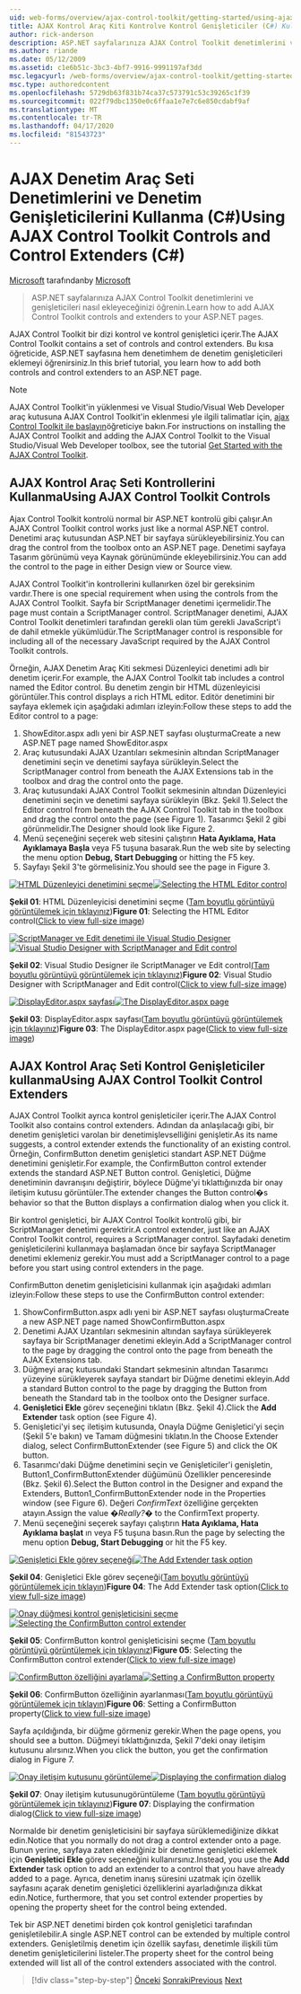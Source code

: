 ```yaml
---
uid: web-forms/overview/ajax-control-toolkit/getting-started/using-ajax-control-toolkit-controls-and-control-extenders-cs
title: AJAX Kontrol Araç Kiti Kontrolve Kontrol Genişleticiler (C#) Kullanma | Microsoft Dokümanlar
author: rick-anderson
description: ASP.NET sayfalarınıza AJAX Control Toolkit denetimlerini ve genişleticileri nasıl ekleyeceğinizi öğrenin.
ms.author: riande
ms.date: 05/12/2009
ms.assetid: c1e6b51c-3bc3-4bf7-9916-9991197af3dd
msc.legacyurl: /web-forms/overview/ajax-control-toolkit/getting-started/using-ajax-control-toolkit-controls-and-control-extenders-cs
msc.type: authoredcontent
ms.openlocfilehash: 5729db63f831b74ca37c573791c53c39265c1f39
ms.sourcegitcommit: 022f79dbc1350e0c6ffaa1e7e7c6e850cdabf9af
ms.translationtype: MT
ms.contentlocale: tr-TR
ms.lasthandoff: 04/17/2020
ms.locfileid: "81543723"
---
```

# <a name="using-ajax-control-toolkit-controls-and-control-extenders-c"></a><span data-ttu-id="3e140-103">AJAX Denetim Araç Seti Denetimlerini ve Denetim Genişleticilerini Kullanma (C#)</span><span class="sxs-lookup"><span data-stu-id="3e140-103">Using AJAX Control Toolkit Controls and Control Extenders (C#)</span></span>

<span data-ttu-id="3e140-104">[Microsoft](https://github.com/microsoft) tarafından</span><span class="sxs-lookup"><span data-stu-id="3e140-104">by [Microsoft](https://github.com/microsoft)</span></span>

> <span data-ttu-id="3e140-105">ASP.NET sayfalarınıza AJAX Control Toolkit denetimlerini ve genişleticileri nasıl ekleyeceğinizi öğrenin.</span><span class="sxs-lookup"><span data-stu-id="3e140-105">Learn how to add AJAX Control Toolkit controls and extenders to your ASP.NET pages.</span></span>

<span data-ttu-id="3e140-106">AJAX Control Toolkit bir dizi kontrol ve kontrol genişletici içerir.</span><span class="sxs-lookup"><span data-stu-id="3e140-106">The AJAX Control Toolkit contains a set of controls and control extenders.</span></span> <span data-ttu-id="3e140-107">Bu kısa öğreticide, ASP.NET sayfasına hem denetimhem de denetim genişleticileri eklemeyi öğrenirsiniz.</span><span class="sxs-lookup"><span data-stu-id="3e140-107">In this brief tutorial, you learn how to add both controls and control extenders to an ASP.NET page.</span></span>

> [!NOTE] 
> 
> <span data-ttu-id="3e140-108">AJAX Control Toolkit'in yüklenmesi ve Visual Studio/Visual Web Developer araç kutusuna AJAX Control Toolkit'in eklenmesi yle ilgili talimatlar için, [ajax Control Toolkit ile başlayın](get-started-with-the-ajax-control-toolkit-cs.md)öğreticiye bakın.</span><span class="sxs-lookup"><span data-stu-id="3e140-108">For instructions on installing the AJAX Control Toolkit and adding the AJAX Control Toolkit to the Visual Studio/Visual Web Developer toolbox, see the tutorial [Get Started with the AJAX Control Toolkit](get-started-with-the-ajax-control-toolkit-cs.md).</span></span>

## <a name="using-ajax-control-toolkit-controls"></a><span data-ttu-id="3e140-109">AJAX Kontrol Araç Seti Kontrollerini Kullanma</span><span class="sxs-lookup"><span data-stu-id="3e140-109">Using AJAX Control Toolkit Controls</span></span>

<span data-ttu-id="3e140-110">Ajax Control Toolkit kontrolü normal bir ASP.NET kontrolü gibi çalışır.</span><span class="sxs-lookup"><span data-stu-id="3e140-110">An AJAX Control Toolkit control works just like a normal ASP.NET control.</span></span> <span data-ttu-id="3e140-111">Denetimi araç kutusundan ASP.NET bir sayfaya sürükleyebilirsiniz.</span><span class="sxs-lookup"><span data-stu-id="3e140-111">You can drag the control from the toolbox onto an ASP.NET page.</span></span> <span data-ttu-id="3e140-112">Denetimi sayfaya Tasarım görünümü veya Kaynak görünümünde ekleyebilirsiniz.</span><span class="sxs-lookup"><span data-stu-id="3e140-112">You can add the control to the page in either Design view or Source view.</span></span>

<span data-ttu-id="3e140-113">AJAX Control Toolkit'in kontrollerini kullanırken özel bir gereksinim vardır.</span><span class="sxs-lookup"><span data-stu-id="3e140-113">There is one special requirement when using the controls from the AJAX Control Toolkit.</span></span> <span data-ttu-id="3e140-114">Sayfa bir ScriptManager denetimi içermelidir.</span><span class="sxs-lookup"><span data-stu-id="3e140-114">The page must contain a ScriptManager control.</span></span> <span data-ttu-id="3e140-115">ScriptManager denetimi, AJAX Control Toolkit denetimleri tarafından gerekli olan tüm gerekli JavaScript'i de dahil etmekle yükümlüdür.</span><span class="sxs-lookup"><span data-stu-id="3e140-115">The ScriptManager control is responsible for including all of the necessary JavaScript required by the AJAX Control Toolkit controls.</span></span>

<span data-ttu-id="3e140-116">Örneğin, AJAX Denetim Araç Kiti sekmesi Düzenleyici denetimi adlı bir denetim içerir.</span><span class="sxs-lookup"><span data-stu-id="3e140-116">For example, the AJAX Control Toolkit tab includes a control named the Editor control.</span></span> <span data-ttu-id="3e140-117">Bu denetim zengin bir HTML düzenleyicisi görüntüler.</span><span class="sxs-lookup"><span data-stu-id="3e140-117">This control displays a rich HTML editor.</span></span> <span data-ttu-id="3e140-118">Editör denetimini bir sayfaya eklemek için aşağıdaki adımları izleyin:</span><span class="sxs-lookup"><span data-stu-id="3e140-118">Follow these steps to add the Editor control to a page:</span></span>

1. <span data-ttu-id="3e140-119">ShowEditor.aspx adlı yeni bir ASP.NET sayfası oluşturma</span><span class="sxs-lookup"><span data-stu-id="3e140-119">Create a new ASP.NET page named ShowEditor.aspx</span></span>
2. <span data-ttu-id="3e140-120">Araç kutusundaki AJAX Uzantıları sekmesinin altından ScriptManager denetimini seçin ve denetimi sayfaya sürükleyin.</span><span class="sxs-lookup"><span data-stu-id="3e140-120">Select the ScriptManager control from beneath the AJAX Extensions tab in the toolbox and drag the control onto the page.</span></span>
3. <span data-ttu-id="3e140-121">Araç kutusundaki AJAX Control Toolkit sekmesinin altından Düzenleyici denetimini seçin ve denetimi sayfaya sürükleyin (Bkz. Şekil 1).</span><span class="sxs-lookup"><span data-stu-id="3e140-121">Select the Editor control from beneath the AJAX Control Toolkit tab in the toolbox and drag the control onto the page (see Figure 1).</span></span> <span data-ttu-id="3e140-122">Tasarımcı Şekil 2 gibi görünmelidir.</span><span class="sxs-lookup"><span data-stu-id="3e140-122">The Designer should look like Figure 2.</span></span>
4. <span data-ttu-id="3e140-123">Menü seçeneğini seçerek web sitesini çalıştırın **Hata Ayıklama, Hata Ayıklamaya Başla** veya F5 tuşuna basarak.</span><span class="sxs-lookup"><span data-stu-id="3e140-123">Run the web site by selecting the menu option **Debug, Start Debugging** or hitting the F5 key.</span></span>
5. <span data-ttu-id="3e140-124">Sayfayı Şekil 3'te görmelisiniz.</span><span class="sxs-lookup"><span data-stu-id="3e140-124">You should see the page in Figure 3.</span></span>

<span data-ttu-id="3e140-125">[![HTML Düzenleyici denetimini seçme](using-ajax-control-toolkit-controls-and-control-extenders-cs/_static/image1.jpg)](using-ajax-control-toolkit-controls-and-control-extenders-cs/_static/image1.png)</span><span class="sxs-lookup"><span data-stu-id="3e140-125">[![Selecting the HTML Editor control](using-ajax-control-toolkit-controls-and-control-extenders-cs/_static/image1.jpg)](using-ajax-control-toolkit-controls-and-control-extenders-cs/_static/image1.png)</span></span>

<span data-ttu-id="3e140-126">**Şekil 01**: HTML Düzenleyicisi denetimini seçme ([Tam boyutlu görüntüyü görüntülemek için tıklayınız](using-ajax-control-toolkit-controls-and-control-extenders-cs/_static/image2.png))</span><span class="sxs-lookup"><span data-stu-id="3e140-126">**Figure 01**: Selecting the HTML Editor control([Click to view full-size image](using-ajax-control-toolkit-controls-and-control-extenders-cs/_static/image2.png))</span></span>

<span data-ttu-id="3e140-127">[![ScriptManager ve Edit denetimi ile Visual Studio Designer](using-ajax-control-toolkit-controls-and-control-extenders-cs/_static/image2.jpg)](using-ajax-control-toolkit-controls-and-control-extenders-cs/_static/image3.png)</span><span class="sxs-lookup"><span data-stu-id="3e140-127">[![Visual Studio Designer with ScriptManager and Edit control](using-ajax-control-toolkit-controls-and-control-extenders-cs/_static/image2.jpg)](using-ajax-control-toolkit-controls-and-control-extenders-cs/_static/image3.png)</span></span>

<span data-ttu-id="3e140-128">**Şekil 02**: Visual Studio Designer ile ScriptManager ve Edit control[(Tam boyutlu görüntüyü görüntülemek için tıklayınız)](using-ajax-control-toolkit-controls-and-control-extenders-cs/_static/image4.png)</span><span class="sxs-lookup"><span data-stu-id="3e140-128">**Figure 02**: Visual Studio Designer with ScriptManager and Edit control([Click to view full-size image](using-ajax-control-toolkit-controls-and-control-extenders-cs/_static/image4.png))</span></span>

<span data-ttu-id="3e140-129">[![DisplayEditor.aspx sayfası](using-ajax-control-toolkit-controls-and-control-extenders-cs/_static/image3.jpg)](using-ajax-control-toolkit-controls-and-control-extenders-cs/_static/image5.png)</span><span class="sxs-lookup"><span data-stu-id="3e140-129">[![The DisplayEditor.aspx page](using-ajax-control-toolkit-controls-and-control-extenders-cs/_static/image3.jpg)](using-ajax-control-toolkit-controls-and-control-extenders-cs/_static/image5.png)</span></span>

<span data-ttu-id="3e140-130">**Şekil 03**: DisplayEditor.aspx sayfası([Tam boyutlu görüntüyü görüntülemek için tıklayınız](using-ajax-control-toolkit-controls-and-control-extenders-cs/_static/image6.png))</span><span class="sxs-lookup"><span data-stu-id="3e140-130">**Figure 03**: The DisplayEditor.aspx page([Click to view full-size image](using-ajax-control-toolkit-controls-and-control-extenders-cs/_static/image6.png))</span></span>

## <a name="using-ajax-control-toolkit-control-extenders"></a><span data-ttu-id="3e140-131">AJAX Kontrol Araç Seti Kontrol Genişleticiler kullanma</span><span class="sxs-lookup"><span data-stu-id="3e140-131">Using AJAX Control Toolkit Control Extenders</span></span>

<span data-ttu-id="3e140-132">AJAX Control Toolkit ayrıca kontrol genişleticiler içerir.</span><span class="sxs-lookup"><span data-stu-id="3e140-132">The AJAX Control Toolkit also contains control extenders.</span></span> <span data-ttu-id="3e140-133">Adından da anlaşılacağı gibi, bir denetim genişletici varolan bir denetimişlevselliğini genişletir.</span><span class="sxs-lookup"><span data-stu-id="3e140-133">As its name suggests, a control extender extends the functionality of an existing control.</span></span> <span data-ttu-id="3e140-134">Örneğin, ConfirmButton denetim genişletici standart ASP.NET Düğme denetimini genişletir.</span><span class="sxs-lookup"><span data-stu-id="3e140-134">For example, the ConfirmButton control extender extends the standard ASP.NET Button control.</span></span> <span data-ttu-id="3e140-135">Genişletici, Düğme denetiminin davranışını değiştirir, böylece Düğme'yi tıklattığınızda bir onay iletişim kutusu görüntüler.</span><span class="sxs-lookup"><span data-stu-id="3e140-135">The extender changes the Button control�s behavior so that the Button displays a confirmation dialog when you click it.</span></span>

<span data-ttu-id="3e140-136">Bir kontrol genişletici, bir AJAX Control Toolkit kontrolü gibi, bir ScriptManager denetimi gerektirir.</span><span class="sxs-lookup"><span data-stu-id="3e140-136">A control extender, just like an AJAX Control Toolkit control, requires a ScriptManager control.</span></span> <span data-ttu-id="3e140-137">Sayfadaki denetim genişleticilerini kullanmaya başlamadan önce bir sayfaya ScriptManager denetimi eklemeniz gerekir.</span><span class="sxs-lookup"><span data-stu-id="3e140-137">You must add a ScriptManager control to a page before you start using control extenders in the page.</span></span>

<span data-ttu-id="3e140-138">ConfirmButton denetim genişleticisini kullanmak için aşağıdaki adımları izleyin:</span><span class="sxs-lookup"><span data-stu-id="3e140-138">Follow these steps to use the ConfirmButton control extender:</span></span>

1. <span data-ttu-id="3e140-139">ShowConfirmButton.aspx adlı yeni bir ASP.NET sayfası oluşturma</span><span class="sxs-lookup"><span data-stu-id="3e140-139">Create a new ASP.NET page named ShowConfirmButton.aspx</span></span>
2. <span data-ttu-id="3e140-140">Denetimi AJAX Uzantıları sekmesinin altından sayfaya sürükleyerek sayfaya bir ScriptManager denetimi ekleyin.</span><span class="sxs-lookup"><span data-stu-id="3e140-140">Add a ScriptManager control to the page by dragging the control onto the page from beneath the AJAX Extensions tab.</span></span>
3. <span data-ttu-id="3e140-141">Düğmeyi araç kutusundaki Standart sekmesinin altından Tasarımcı yüzeyine sürükleyerek sayfaya standart bir Düğme denetimi ekleyin.</span><span class="sxs-lookup"><span data-stu-id="3e140-141">Add a standard Button control to the page by dragging the Button from beneath the Standard tab in the toolbox onto the Designer surface.</span></span>
4. <span data-ttu-id="3e140-142">**Genişletici Ekle** görev seçeneğini tıklatın (Bkz. Şekil 4).</span><span class="sxs-lookup"><span data-stu-id="3e140-142">Click the **Add Extender** task option (see Figure 4).</span></span>
5. <span data-ttu-id="3e140-143">Genişletici'yi seç iletişim kutusunda, Onayla Düğme Genişletici'yi seçin (Şekil 5'e bakın) ve Tamam düğmesini tıklatın.</span><span class="sxs-lookup"><span data-stu-id="3e140-143">In the Choose Extender dialog, select ConfirmButtonExtender (see Figure 5) and click the OK button.</span></span>
6. <span data-ttu-id="3e140-144">Tasarımcı'daki Düğme denetimini seçin ve Genişleticiler'i genişletin, Button1\_ConfirmButtonExtender düğümünü Özellikler penceresinde (Bkz. Şekil 6).</span><span class="sxs-lookup"><span data-stu-id="3e140-144">Select the Button control in the Designer and expand the Extenders, Button1\_ConfirmButtonExtender node in the Properties window (see Figure 6).</span></span> <span data-ttu-id="3e140-145">Değeri *ConfirmText* özelliğine gerçekten atayın.</span><span class="sxs-lookup"><span data-stu-id="3e140-145">Assign the value *�Really?�* to the ConfirmText property.</span></span>
7. <span data-ttu-id="3e140-146">Menü seçeneğini seçerek sayfayı çalıştırın **Hata Ayıklama, Hata Ayıklama başlat** ın veya F5 tuşuna basın.</span><span class="sxs-lookup"><span data-stu-id="3e140-146">Run the page by selecting the menu option **Debug, Start Debugging** or hit the F5 key.</span></span>

<span data-ttu-id="3e140-147">[![Genişletici Ekle görev seçeneği](using-ajax-control-toolkit-controls-and-control-extenders-cs/_static/image4.jpg)](using-ajax-control-toolkit-controls-and-control-extenders-cs/_static/image7.png)</span><span class="sxs-lookup"><span data-stu-id="3e140-147">[![The Add Extender task option](using-ajax-control-toolkit-controls-and-control-extenders-cs/_static/image4.jpg)](using-ajax-control-toolkit-controls-and-control-extenders-cs/_static/image7.png)</span></span>

<span data-ttu-id="3e140-148">**Şekil 04**: Genişletici Ekle görev seçeneği([Tam boyutlu görüntüyü görüntülemek için tıklayın](using-ajax-control-toolkit-controls-and-control-extenders-cs/_static/image8.png))</span><span class="sxs-lookup"><span data-stu-id="3e140-148">**Figure 04**: The Add Extender task option([Click to view full-size image](using-ajax-control-toolkit-controls-and-control-extenders-cs/_static/image8.png))</span></span>

<span data-ttu-id="3e140-149">[![Onay düğmesi kontrol genişleticisini seçme](using-ajax-control-toolkit-controls-and-control-extenders-cs/_static/image5.jpg)](using-ajax-control-toolkit-controls-and-control-extenders-cs/_static/image9.png)</span><span class="sxs-lookup"><span data-stu-id="3e140-149">[![Selecting the ConfirmButton control extender](using-ajax-control-toolkit-controls-and-control-extenders-cs/_static/image5.jpg)](using-ajax-control-toolkit-controls-and-control-extenders-cs/_static/image9.png)</span></span>

<span data-ttu-id="3e140-150">**Şekil 05**: ConfirmButton kontrol genişleticisini seçme ([Tam boyutlu görüntüyü görüntülemek için tıklayınız](using-ajax-control-toolkit-controls-and-control-extenders-cs/_static/image10.png))</span><span class="sxs-lookup"><span data-stu-id="3e140-150">**Figure 05**: Selecting the ConfirmButton control extender([Click to view full-size image](using-ajax-control-toolkit-controls-and-control-extenders-cs/_static/image10.png))</span></span>

<span data-ttu-id="3e140-151">[![ConfirmButton özelliğini ayarlama](using-ajax-control-toolkit-controls-and-control-extenders-cs/_static/image6.jpg)](using-ajax-control-toolkit-controls-and-control-extenders-cs/_static/image11.png)</span><span class="sxs-lookup"><span data-stu-id="3e140-151">[![Setting a ConfirmButton property](using-ajax-control-toolkit-controls-and-control-extenders-cs/_static/image6.jpg)](using-ajax-control-toolkit-controls-and-control-extenders-cs/_static/image11.png)</span></span>

<span data-ttu-id="3e140-152">**Şekil 06**: ConfirmButton özelliğinin ayarlanması([Tam boyutlu görüntüyü görüntülemek için tıklayın](using-ajax-control-toolkit-controls-and-control-extenders-cs/_static/image12.png))</span><span class="sxs-lookup"><span data-stu-id="3e140-152">**Figure 06**: Setting a ConfirmButton property([Click to view full-size image](using-ajax-control-toolkit-controls-and-control-extenders-cs/_static/image12.png))</span></span>

<span data-ttu-id="3e140-153">Sayfa açıldığında, bir düğme görmeniz gerekir.</span><span class="sxs-lookup"><span data-stu-id="3e140-153">When the page opens, you should see a button.</span></span> <span data-ttu-id="3e140-154">Düğmeyi tıklattığınızda, Şekil 7'deki onay iletişim kutusunu alırsınız.</span><span class="sxs-lookup"><span data-stu-id="3e140-154">When you click the button, you get the confirmation dialog in Figure 7.</span></span>

<span data-ttu-id="3e140-155">[![Onay iletişim kutusunu görüntüleme](using-ajax-control-toolkit-controls-and-control-extenders-cs/_static/image7.jpg)](using-ajax-control-toolkit-controls-and-control-extenders-cs/_static/image13.png)</span><span class="sxs-lookup"><span data-stu-id="3e140-155">[![Displaying the confirmation dialog](using-ajax-control-toolkit-controls-and-control-extenders-cs/_static/image7.jpg)](using-ajax-control-toolkit-controls-and-control-extenders-cs/_static/image13.png)</span></span>

<span data-ttu-id="3e140-156">**Şekil 07**: Onay iletişim kutusunugörüntüleme ([Tam boyutlu görüntüyü görüntülemek için tıklayınız](using-ajax-control-toolkit-controls-and-control-extenders-cs/_static/image14.png))</span><span class="sxs-lookup"><span data-stu-id="3e140-156">**Figure 07**: Displaying the confirmation dialog([Click to view full-size image](using-ajax-control-toolkit-controls-and-control-extenders-cs/_static/image14.png))</span></span>

<span data-ttu-id="3e140-157">Normalde bir denetim genişleticisini bir sayfaya sürüklemediğinize dikkat edin.</span><span class="sxs-lookup"><span data-stu-id="3e140-157">Notice that you normally do not drag a control extender onto a page.</span></span> <span data-ttu-id="3e140-158">Bunun yerine, sayfaya zaten eklediğiniz bir denetime genişletici eklemek için **Genişletici Ekle** görev seçeneğini kullanırsınız.</span><span class="sxs-lookup"><span data-stu-id="3e140-158">Instead, you use the **Add Extender** task option to add an extender to a control that you have already added to a page.</span></span> <span data-ttu-id="3e140-159">Ayrıca, denetim inanış süresini uzatmak için özellik sayfasını açarak denetim genişletici özelliklerini ayarladığınıza dikkat edin.</span><span class="sxs-lookup"><span data-stu-id="3e140-159">Notice, furthermore, that you set control extender properties by opening the property sheet for the control being extended.</span></span>

<span data-ttu-id="3e140-160">Tek bir ASP.NET denetimi birden çok kontrol genişletici tarafından genişletilebilir.</span><span class="sxs-lookup"><span data-stu-id="3e140-160">A single ASP.NET control can be extended by multiple control extenders.</span></span> <span data-ttu-id="3e140-161">Genişletilmiş denetim için özellik sayfası, denetimle ilişkili tüm denetim genişleticilerini listeler.</span><span class="sxs-lookup"><span data-stu-id="3e140-161">The property sheet for the control being extended will list all of the control extenders associated with the control.</span></span>

> [!div class="step-by-step"]
> <span data-ttu-id="3e140-162">[Önceki](get-started-with-the-ajax-control-toolkit-cs.md)
> [Sonraki](creating-a-custom-ajax-control-toolkit-control-extender-cs.md)</span><span class="sxs-lookup"><span data-stu-id="3e140-162">[Previous](get-started-with-the-ajax-control-toolkit-cs.md)
[Next](creating-a-custom-ajax-control-toolkit-control-extender-cs.md)</span></span>
